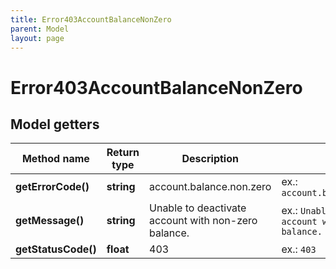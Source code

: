 ```yaml
---
title: Error403AccountBalanceNonZero
parent: Model
layout: page
---
```


# Error403AccountBalanceNonZero

## Model getters

Method name | Return type | Description | Notes
------------ | ------------- | ------------- | -------------
**getErrorCode()** | **string** | account.balance.non.zero | ex.: `account.balance.non.zero`
**getMessage()** | **string** | Unable to deactivate account with non-zero balance. | ex.: `Unable to deactivate account with non-zero balance.`
**getStatusCode()** | **float** | 403 | ex.: `403`

